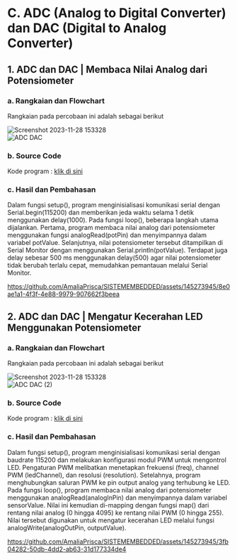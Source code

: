 # C. ADC (Analog to Digital Converter) dan DAC (Digital to Analog Converter)

## 1. ADC dan DAC | Membaca Nilai Analog dari Potensiometer

### a. Rangkaian dan Flowchart
Rangkaian pada percobaan ini adalah sebagai berikut

![Screenshot 2023-11-28 153328](https://github.com/AmaliaPrisca/SISTEMEMBEDDED/assets/145273945/c74b7a68-7be4-48ff-806c-48b9baa88e8c)
<br>
![ADC DAC](https://github.com/AmaliaPrisca/SISTEMEMBEDDED/assets/145273945/46018fb0-cdff-4e4a-a3e0-7bb515659b26)


### b. Source Code
Kode program : <a href="ADC%20dan%20DAC/ADC%20dan%20DAC/ADC_1/ADC_1.ino">klik di sini</a>

### c. Hasil dan Pembahasan
Dalam fungsi setup(), program menginisialisasi komunikasi serial dengan Serial.begin(115200) dan memberikan jeda waktu selama 1 detik menggunakan delay(1000). Pada fungsi loop(), beberapa langkah utama dijalankan. Pertama, program membaca nilai analog dari potensiometer menggunakan fungsi analogRead(potPin) dan menyimpannya dalam variabel potValue. Selanjutnya, nilai potensiometer tersebut ditampilkan di Serial Monitor dengan menggunakan Serial.println(potValue). Terdapat juga delay sebesar 500 ms menggunakan delay(500) agar nilai potensiometer tidak berubah terlalu cepat, memudahkan pemantauan melalui Serial Monitor.

https://github.com/AmaliaPrisca/SISTEMEMBEDDED/assets/145273945/8e0ae1a1-4f3f-4e88-9979-907662f3beea


## 2. ADC dan DAC | Mengatur Kecerahan LED Menggunakan Potensiometer

### a. Rangkaian dan Flowchart
Rangkaian pada percobaan ini adalah sebagai berikut

![Screenshot 2023-11-28 153328](https://github.com/AmaliaPrisca/SISTEMEMBEDDED/assets/145273945/c74b7a68-7be4-48ff-806c-48b9baa88e8c)
<br>
![ADC DAC (2)](https://github.com/AmaliaPrisca/SISTEMEMBEDDED/assets/145273945/8f5da861-d7f2-443f-a9e0-115e346ece90)



### b. Source Code
Kode program : <a href="ADC%20dan%20DAC/ADC%20dan%20DAC/ADC_2/ADC_2.ino">klik di sini</a>

### c. Hasil dan Pembahasan
Dalam fungsi setup(), program menginisialisasi komunikasi serial dengan baudrate 115200 dan melakukan konfigurasi modul PWM untuk mengontrol LED. Pengaturan PWM melibatkan menetapkan frekuensi (freq), channel PWM (ledChannel), dan resolusi (resolution). Setelahnya, program menghubungkan saluran PWM ke pin output analog yang terhubung ke LED. Pada fungsi loop(), program membaca nilai analog dari potensiometer menggunakan analogRead(analogInPin) dan menyimpannya dalam variabel sensorValue. Nilai ini kemudian di-mapping dengan fungsi map() dari rentang nilai analog (0 hingga 4095) ke rentang nilai PWM (0 hingga 255). Nilai tersebut digunakan untuk mengatur kecerahan LED melalui fungsi analogWrite(analogOutPin, outputValue).

https://github.com/AmaliaPrisca/SISTEMEMBEDDED/assets/145273945/3fb04282-50db-4dd2-ab63-31d177334de4

